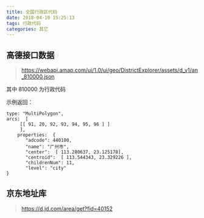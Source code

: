 ```yaml
---
title: 全国行政区代码
date: 2018-04-10 15:25:13
tags: 行政代码
categories: 其它
---
```

## 高德接口数据
 > https://webapi.amap.com/ui/1.0/ui/geo/DistrictExplorer/assets/d_v1/an_810000.json

 其中 810000 为行政代码

 示例返回：
 ```
 type: "MultiPolygon",
 arcs:  [
      [[ 91, 20, 92, 93, 94, 95, 96 ] ]
      ],
     properties:  {
        "adcode": 440100,
        "name": "广州市",
        "center":  [ 113.280637, 23.125178],
        "centroid":  [ 113.544343, 23.329226 ],
        "childrenNum": 11,
        "level": "city"
 }
 ```

 ## 京东地址库
 > https://d.jd.com/area/get?fid=40152
